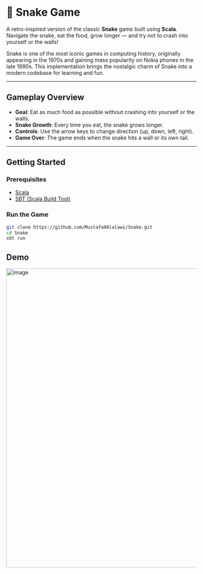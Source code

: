 # 🐍 Snake Game

A retro-inspired version of the classic **Snake** game built using **Scala**. Navigate the snake, eat the food, grow longer — and try not to crash into yourself or the walls!

Snake is one of the most iconic games in computing history, originally appearing in the 1970s and gaining mass popularity on Nokia phones in the late 1990s. This implementation brings the nostalgic charm of Snake into a modern codebase for learning and fun.

---

## Gameplay Overview

- **Goal**: Eat as much food as possible without crashing into yourself or the walls.
- **Snake Growth**: Every time you eat, the snake grows longer.
- **Controls**: Use the arrow keys to change direction (up, down, left, right).
- **Game Over**: The game ends when the snake hits a wall or its own tail.

---

## Getting Started

### Prerequisites

- [Scala](https://www.scala-lang.org/download/)
- [SBT (Scala Build Tool)](https://www.scala-sbt.org/)

### Run the Game

```bash
git clone https://github.com/Mustafa0Alalawi/Snake.git
cd Snake
sbt run

```

## Demo

<img width="793" alt="image" src="https://github.com/user-attachments/assets/234b915a-652f-4e10-a597-4fedef5418ac" />
